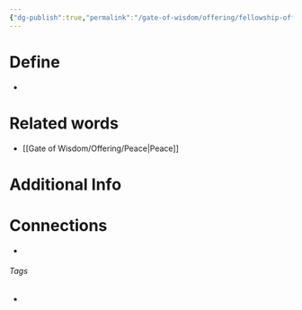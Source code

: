 ```yaml
---
{"dg-publish":true,"permalink":"/gate-of-wisdom/offering/fellowship-offering/","tags":["#GateWisdom","#Offering"]}
---
```


# Define
- 

# Related words
- [[Gate of Wisdom/Offering/Peace\|Peace]]

# Additional Info


# Connections


- 

###### Tags
- 